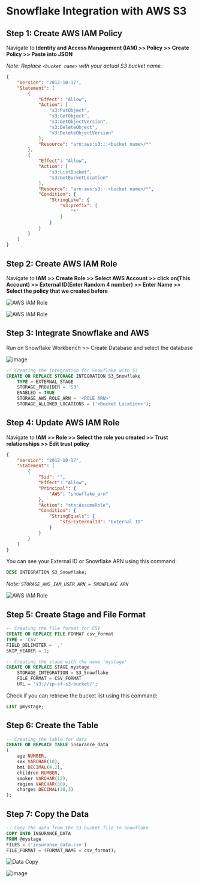 # Snowflake Integration with AWS S3

## **Step 1: Create AWS IAM Policy**

Navigate to **Identity and Access Management (IAM) >> Policy >> Create Policy >> Paste into JSON**

*Note: Replace `<bucket name>` with your actual S3 bucket name.*

```json
{
    "Version": "2012-10-17",
    "Statement": [
        {
            "Effect": "Allow",
            "Action": [
                "s3:PutObject",
                "s3:GetObject",
                "s3:GetObjectVersion",
                "s3:DeleteObject",
                "s3:DeleteObjectVersion"
            ],
            "Resource": "arn:aws:s3:::<bucket name>/*"
        },
        {
            "Effect": "Allow",
            "Action": [
                "s3:ListBucket",
                "s3:GetBucketLocation"
            ],
            "Resource": "arn:aws:s3:::<bucket name>/*",
            "Condition": {
                "StringLike": {
                    "s3:prefix": [
                        "*"
                    ]
                }
            }
        }
    ]
}
```

## **Step 2: Create AWS IAM Role**

Navigate to **IAM >> Create Role >> Select AWS Account >> click on(This Account) >> External ID(Enter Random 4 number) >> Enter Name >> Select the policy that we created before**

![AWS IAM Role](https://github.com/Surendraprajapat18/Snowflake-Integration-with-AWS-S3/assets/97840357/80580695-6eab-4dcc-b807-762ea8427174)

![AWS IAM Role](https://github.com/Surendraprajapat18/Snowflake-Integration-with-AWS-S3/assets/97840357/00b3580a-75e4-4a6f-af9d-dd935e73b8ad)

## **Step 3: Integrate Snowflake and AWS**

Run on Snowflake Workbench >> Create Database and select the database

![image](https://github.com/Surendraprajapat18/Snowflake-Integration-with-AWS-S3/assets/97840357/ee0c00eb-1e93-4754-8930-87e08b8caa4a)

```sql
-- Creating the integration for Snowflake with S3
CREATE OR REPLACE STORAGE INTEGRATION S3_Snowflake 
	TYPE = EXTERNAL_STAGE 
	STORAGE_PROVIDER = 'S3'
	ENABLED = TRUE 
	STORAGE_AWS_ROLE_ARN = '<ROLE ARN>'
	STORAGE_ALLOWED_LOCATIONS = ('<Bucket Location>');
```

## **Step 4: Update AWS IAM Role**

Navigate to **IAM >> Role >> Select the role you created >> Trust relationships >> Edit trust policy**

```json
{
    "Version": "2012-10-17",
    "Statement": [
        {
            "Sid": "",
            "Effect": "Allow",
            "Principal": {
                "AWS": "snowflake_arn"
            },
            "Action": "sts:AssumeRole",
            "Condition": {
                "StringEquals": {
                    "sts:ExternalId": "External ID"
                }
            }
        }
    ]
}
```

You can see your External ID or Snowflake ARN using this command: 

```sql
DESC INTEGRATION S3_Snowflake;
```

*Note: `STORAGE_AWS_IAM_USER_ARN = SNOWFLAKE ARN`*

![AWS IAM Role](https://github.com/Surendraprajapat18/Snowflake-Integration-with-AWS-S3/assets/97840357/d8a6de51-8239-439d-9824-209e58506dfd)

## **Step 5: Create Stage and File Format**

```sql
-- Creating the file format for CSV 
CREATE OR REPLACE FILE FORMAT csv_format
TYPE = 'CSV'
FIELD_DELIMITER = ','
SKIP_HEADER = 1;

-- Creating the stage with the name 'mystage'
CREATE OR REPLACE STAGE mystage 
	STORAGE_INTEGRATION = S3_Snowflake
	FILE_FORMAT = CSV_FORMAT
	URL = 's3://sp-sf-s3-bucket/';
```

Check if you can retrieve the bucket list using this command:

```sql
LIST @mystage;
```

## **Step 6: Create the Table**

```sql
-- Creating the table for data
CREATE OR REPLACE TABLE insurance_data
(
	age NUMBER,
	sex VARCHAR(10),	
	bmi DECIMAL(4,2),
	children NUMBER,
	smoker VARCHAR(12),
	region VARCHAR(30),
	charges DECIMAL(38,3)
);
```

## **Step 7: Copy the Data**

```sql
-- Copy the data from the S3 bucket file to Snowflake
COPY INTO INSURANCE_DATA
FROM @mystage
FILES = ('insuranse_data.csv')
FILE_FORMAT = (FORMAT_NAME = csv_format);
```

![Data Copy](https://github.com/Surendraprajapat18/Snowflake-Integration-with-AWS-S3/assets/97840357/2b038708-f30e-4fc3-b7d5-dbc0ba532214)

![image](https://github.com/Surendraprajapat18/Snowflake-Integration-with-AWS-S3/assets/97840357/c10f4d4c-7e1e-4dec-adf2-4ab242fc2752)

